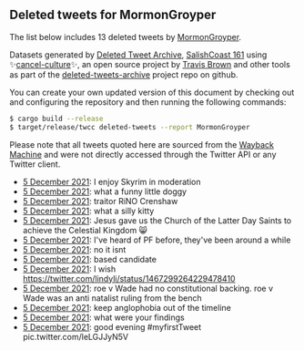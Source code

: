 ## Deleted tweets for MormonGroyper

The list below includes 13 deleted tweets by
[MormonGroyper](https://twitter.com/MormonGroyper).



Datasets generated by [Deleted Tweet Archive](https://twitter.com/deletedtweet161), 
[SalishCoast 161](https://twitter.com/SalishCoastA) using 
✨[cancel-culture](https://github.com/travisbrown/cancel-culture)✨, an open source project by 
[Travis Brown](https://twitter.com/travisbrown) and other tools as part of the 
[deleted-tweets-archive](https://github.com/salcoast/deleted-tweets-archive/) project repo on github.

You can create your own updated version of this document by checking out and configuring the
repository and then running the following commands:

```bash
$ cargo build --release
$ target/release/twcc deleted-tweets --report MormonGroyper
```

Please note that all tweets quoted here are sourced from the
[Wayback Machine](https://web.archive.org) and were not directly accessed through the Twitter API or
any Twitter client.

* [ 5 December 2021](https://web.archive.org/web/20211205050558/https://twitter.com/MormonGroyper/status/1467359560918786049): I enjoy Skyrim in moderation <!--1467359560918786049-->
* [ 5 December 2021](https://web.archive.org/web/20211205045353/https://twitter.com/MormonGroyper/status/1467356513157238787): what a funny little doggy <!--1467356513157238787-->
* [ 5 December 2021](https://web.archive.org/web/20211205045605/https://twitter.com/MormonGroyper/status/1467355810506416128): traitor RiNO Crenshaw <!--1467355810506416128-->
* [ 5 December 2021](https://web.archive.org/web/20211205044517/https://twitter.com/MormonGroyper/status/1467354347080146944): what a silly kitty <!--1467354347080146944-->
* [ 5 December 2021](https://web.archive.org/web/20211205044555/https://twitter.com/MormonGroyper/status/1467353220737646592): Jesus gave us the Church of the Latter Day Saints to achieve the Celestial Kingdom 😸 <!--1467353220737646592-->
* [ 5 December 2021](https://web.archive.org/web/20211205043230/https://twitter.com/MormonGroyper/status/1467349215424700420): I've heard of PF before, they've been around a while <!--1467349215424700420-->
* [ 5 December 2021](https://web.archive.org/web/20211205042213/https://twitter.com/MormonGroyper/status/1467348513369559040): no it isnt <!--1467348513369559040-->
* [ 5 December 2021](https://web.archive.org/web/20211205042319/https://twitter.com/MormonGroyper/status/1467348285480448004): based candidate <!--1467348285480448004-->
* [ 5 December 2021](https://web.archive.org/web/20211205042558/https://twitter.com/MormonGroyper/status/1467348198687653890): I wish https://twitter.com/lindyli/status/1467299264229478410 <!--1467348198687653890-->
* [ 5 December 2021](https://web.archive.org/web/20211205042017/https://twitter.com/MormonGroyper/status/1467346761740079109): roe v Wade had no constitutional backing. roe v Wade was an anti natalist ruling from the bench <!--1467346761740079109-->
* [ 5 December 2021](https://web.archive.org/web/20211205035412/https://twitter.com/MormonGroyper/status/1467340214616080384): keep anglophobia out of the timeline <!--1467340214616080384-->
* [ 5 December 2021](https://web.archive.org/web/20211205034442/https://twitter.com/MormonGroyper/status/1467339106002817025): what were your findings <!--1467339106002817025-->
* [ 5 December 2021](https://web.archive.org/web/20211205033335/https://twitter.com/MormonGroyper/status/1467335045866262533): good evening  #myfirstTweet  pic.twitter.com/leLGJJyN5V <!--1467335045866262533-->
